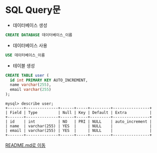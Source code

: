# **SQL Query문**

* 데이터베이스 생성
```sql
CREATE DATABASE 데이터베이스_이름
```
* 데이터베이스 사용
```sql
USE 데이터베이스_이름
```
* 테이블 생성
```sql
CREATE TABLE user (
  id int PRIMARY KEY AUTO_INCREMENT,
  name varchar(255),
  email varchar(255)
);
```
```
mysql> describe user;
+-------+--------------+------+-----+---------+----------------+
| Field | Type         | Null | Key | Default | Extra          |
+-------+--------------+------+-----+---------+----------------+
| id    | int          | NO   | PRI | NULL    | auto_increment |
| name  | varchar(255) | YES  |     | NULL    |                |
| email | varchar(255) | YES  |     | NULL    |                |
+-------+--------------+------+-----+---------+----------------+
```

[README.md로 이동](../README.md)
